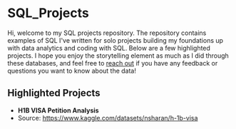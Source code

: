 # SQL_Projects

Hi, welcome to my SQL projects repository. The repository contains examples of SQL I've written for solo projects building my foundations up with data analytics and coding with SQL. Below are a few highlighted projects. I hope you enjoy the storytelling element as much as I did through these databases, and feel free to [reach out](https://www.linkedin.com/in/yang-zhong/) if you have any feedback or questions you want to know about the data!

## Highlighted Projects
* **H1B VISA Petition Analysis**
* Source: https://www.kaggle.com/datasets/nsharan/h-1b-visa
